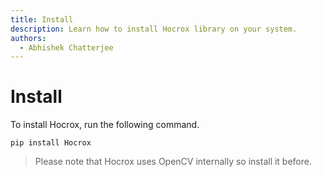 ```yaml
---
title: Install
description: Learn how to install Hocrox library on your system.
authors:
  - Abhishek Chatterjee
---
```


# Install

To install Hocrox, run the following command.

```
pip install Hocrox
```

> Please note that Hocrox uses OpenCV internally so install it before.
